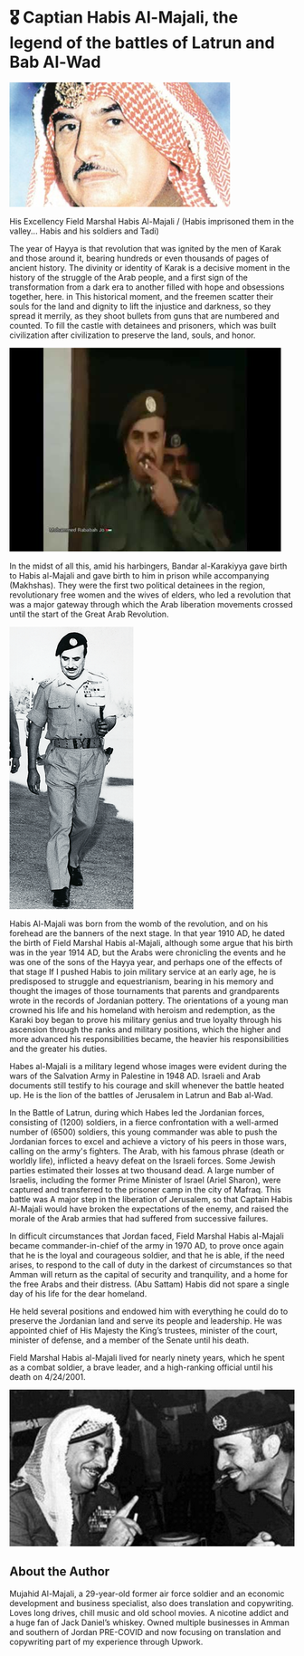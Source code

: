 # 🎖️ Captian Habis Al-Majali, the legend of the battles of Latrun and Bab Al-Wad

![Habis-Al-Majali](_static/images/captian/image1.jpg)

His Excellency Field Marshal Habis Al-Majali / (Habis imprisoned them in the
valley... Habis and his soldiers and Tadi)

The year of Hayya is that revolution that was ignited by the men of Karak and
those around it, bearing hundreds or even thousands of pages of ancient history.
The divinity or identity of Karak is a decisive moment in the history of the
struggle of the Arab people, and a first sign of the transformation from a dark
era to another filled with hope and obsessions together, here. in This
historical moment, and the freemen scatter their souls for the land and dignity
to lift the injustice and darkness, so they spread it merrily, as they shoot
bullets from guns that are numbered and counted. To fill the castle with
detainees and prisoners, which was built civilization after civilization to
preserve the land, souls, and honor.

![Habis-Al-Majali](_static/images/captian/image2.jpg)

In the midst of all this, amid his harbingers, Bandar al-Karakiyya gave birth to
Habis al-Majali and gave birth to him in prison while accompanying (Makhshas).
They were the first two political detainees in the region, revolutionary free
women and the wives of elders, who led a revolution that was a major gateway
through which the Arab liberation movements crossed until the start of the Great
Arab Revolution.

![Habis-Al-Majali](_static/images/captian/image3.png)

Habis Al-Majali was born from the womb of the revolution, and on his forehead
are the banners of the next stage. In that year 1910 AD, he dated the birth of
Field Marshal Habis al-Majali, although some argue that his birth was in the
year 1914 AD, but the Arabs were chronicling the events and he was one of the
sons of the Hayya year, and perhaps one of the effects of that stage If I pushed
Habis to join military service at an early age, he is predisposed to struggle
and equestrianism, bearing in his memory and thought the images of those
tournaments that parents and grandparents wrote in the records of Jordanian
pottery. The orientations of a young man crowned his life and his homeland with
heroism and redemption, as the Karaki boy began to prove his military genius and
true loyalty through his ascension through the ranks and military positions,
which the higher and more advanced his responsibilities became, the heavier his
responsibilities and the greater his duties.

Habes al-Majali is a military legend whose images were evident during the wars
of the Salvation Army in Palestine in 1948 AD. Israeli and Arab documents still
testify to his courage and skill whenever the battle heated up. He is the lion
of the battles of Jerusalem in Latrun and Bab al-Wad.

In the Battle of Latrun, during which Habes led the Jordanian forces, consisting
of (1200) soldiers, in a fierce confrontation with a well-armed number of (6500)
soldiers, this young commander was able to push the Jordanian forces to excel
and achieve a victory of his peers in those wars, calling on the army's
fighters. The Arab, with his famous phrase (death or worldly life), inflicted a
heavy defeat on the Israeli forces. Some Jewish parties estimated their losses
at two thousand dead. A large number of Israelis, including the former Prime
Minister of Israel (Ariel Sharon), were captured and transferred to the prisoner
camp in the city of Mafraq. This battle was A major step in the liberation of
Jerusalem, so that Captain Habis Al-Majali would have broken the expectations of
the enemy, and raised the morale of the Arab armies that had suffered from
successive failures.

In difficult circumstances that Jordan faced, Field Marshal Habis al-Majali
became commander-in-chief of the army in 1970 AD, to prove once again that he is
the loyal and courageous soldier, and that he is able, if the need arises, to
respond to the call of duty in the darkest of circumstances so that Amman will
return as the capital of security and tranquility, and a home for the free Arabs
and their distress. (Abu Sattam) Habis did not spare a single day of his life
for the dear homeland.

He held several positions and endowed him with everything he could do to
preserve the Jordanian land and serve its people and leadership. He was
appointed chief of His Majesty the King’s trustees, minister of the court,
minister of defense, and a member of the Senate until his death.

Field Marshal Habis al-Majali lived for nearly ninety years, which he spent as a
combat soldier, a brave leader, and a high-ranking official until his death on
4/24/2001.

![Habis-with-king-Hussain](_static/images/captian/image4.jpg)

## About the Author

Mujahid Al-Majali, a 29-year-old former air force soldier and an economic
development and business specialist, also does translation and copywriting.
Loves long drives, chill music and old school movies. A nicotine addict and a
huge fan of Jack Daniel’s whiskey. Owned multiple businesses in Amman and
southern of Jordan PRE-COVID and now focusing on translation and copywriting
part of my experience through Upwork.
